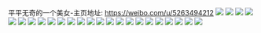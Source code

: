 平平无奇的一个美女-主页地址: https://weibo.com/u/5263494212 
![](https://wx4.sinaimg.cn/mw2000/005Kd5hWly1h9jubomj2uj32by2jv7wl.jpg) 
![](https://wx4.sinaimg.cn/mw2000/005Kd5hWly1h9jubpjjklj30sg1rzb29.jpg) 
![](https://wx4.sinaimg.cn/mw2000/005Kd5hWly1h9juvnt97bj33402c0u11.jpg) 
![](https://wx4.sinaimg.cn/mw2000/005Kd5hWly1h9juvqbfcfj33402bzqv9.jpg) 
![](https://wx4.sinaimg.cn/mw2000/005Kd5hWly1h9iquxvv9rj30wi1afqdy.jpg) 
![](https://wx4.sinaimg.cn/mw2000/005Kd5hWly1h9iquy4jjsj30zk1begtf.jpg) 
![](https://wx4.sinaimg.cn/mw2000/005Kd5hWly1h9hp135y4oj30u014077x.jpg) 
![](https://wx4.sinaimg.cn/mw2000/005Kd5hWly1h9gkakyximj30qn0zkn2r.jpg) 
![](https://wx4.sinaimg.cn/mw2000/005Kd5hWly1h9gkg1c6hqj30u0140wmh.jpg) 
![](https://wx4.sinaimg.cn/mw2000/005Kd5hWly1h8o7yyo8ncj30u0140dpc.jpg) 
![](https://wx4.sinaimg.cn/mw2000/005Kd5hWly1h8fjiiun1dj31400u0wos.jpg) 
![](https://wx4.sinaimg.cn/mw2000/005Kd5hWly1h8fjik5v9xj31400u0drn.jpg) 
![](https://wx4.sinaimg.cn/mw2000/005Kd5hWly1h8fjii5tofj31400u0qd9.jpg) 
![](https://wx4.sinaimg.cn/mw2000/005Kd5hWly1h8fjijeqlaj31400u048j.jpg) 
![](https://wx4.sinaimg.cn/mw2000/005Kd5hWly1h8c21vyixnj30u014079k.jpg) 
![](https://wx4.sinaimg.cn/mw2000/005Kd5hWly1h7kvgtzmwgj31900u07gw.jpg) 
![](https://wx4.sinaimg.cn/mw2000/005Kd5hWly1h7kvhccjzej30u013zdsg.jpg) 
![](https://wx4.sinaimg.cn/mw2000/005Kd5hWly1h7kvh6ddq8j31910u0qcf.jpg) 
![](https://wx4.sinaimg.cn/mw2000/005Kd5hWly1h7kvi93flmj30u00u0n3i.jpg) 
![](https://wx4.sinaimg.cn/mw2000/005Kd5hWly1h7kvh3uue9j30u013zqa6.jpg) 
![](https://wx4.sinaimg.cn/mw2000/005Kd5hWly1h7kvh51s4wj30u013z46i.jpg) 
![](https://wx4.sinaimg.cn/mw2000/005Kd5hWly1h4esp3ituwj30u0141jwp.jpg) 
![](https://wx4.sinaimg.cn/mw2000/005Kd5hWly1h4eqscxm9vj30u00ku75k.jpg) 
![](https://wx4.sinaimg.cn/mw2000/005Kd5hWly1h4esp23x6ej30u019148q.jpg) 
